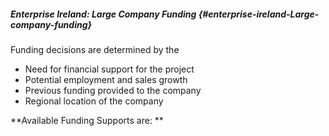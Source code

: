 ##### Enterprise Ireland: Large Company Funding {#enterprise-ireland-Large-company-funding}

Funding decisions are determined by the

* Need for financial support for the project 
* Potential employment and sales growth 
* Previous funding provided to the company 
* Regional location of the company 


**Available Funding Supports are: **

